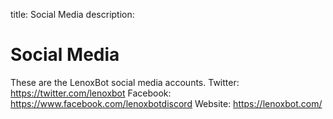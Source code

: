 title: Social Media
description:

# Social Media

These are the LenoxBot social media accounts.
Twitter: https://twitter.com/lenoxbot
Facebook: https://www.facebook.com/lenoxbotdiscord
Website: https://lenoxbot.com/
